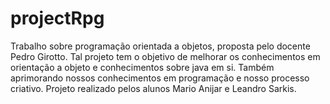 # projectRpg
Trabalho sobre programação orientada a objetos, proposta pelo docente Pedro Girotto. 
Tal projeto tem o objetivo de melhorar os conhecimentos em orientação a objeto e conhecimentos sobre java em si.
Também aprimorando nossos conhecimentos em programação e nosso processo criativo.
Projeto realizado pelos alunos Mario Anijar e Leandro Sarkis.
